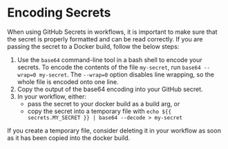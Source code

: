 # Encoding Secrets

When using GitHub Secrets in workflows, it is important to make sure that the secret is properly formatted and can be read correctly. If you are passing the secret to a Docker build, follow the below steps:

1. Use the `base64` command-line tool in a bash shell to encode your secrets. To encode the contents of the file `my-secret`, run `base64 --wrap=0 my-secret`. The `--wrap=0` option disables line wrapping, so the whole file is encoded onto one line.
2. Copy the output of the base64 encoding into your GitHub secret.
3. In your workflow, either:
    * pass the secret to your docker build as a build arg, or
    * copy the secret into a temporary file with `echo ${{ secrets.MY_SECRET }} | base64 --decode > my-secret`

If you create a temporary file, consider deleting it in your workflow as soon as it has been copied into the docker build.
